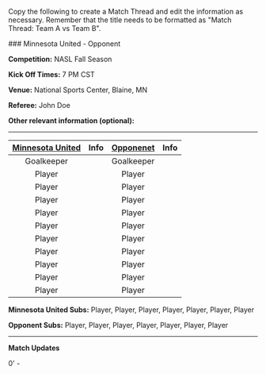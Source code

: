 Copy the following to create a Match Thread and edit the information as necessary.
Remember that the title needs to be formatted as "Match Thread: Team A vs Team B".



###[](/MIN) Minnesota United - Opponent [](/FREEAGENT)

**Competition:** [](/NASL) NASL Fall Season

**Kick Off Times:** 7 PM CST
 
**Venue:** National Sports Center, Blaine, MN
 
**Referee:** John Doe
  
**Other relevant information (optional):**

---
 
[](/MIN) [Minnesota United](#bar-12-skyblue) [](/MIN) | Info | [](/FREEAGENT) [Opponenet](#bar-12-white) [](/FREEAGENT) | Info
:------:|:------:|:------:|:-----:
Goalkeeper| |Goalkeeper| 
Player| |Player|  
Player| |Player| 
Player| |Player| 
Player| |Player| 
Player| |Player| 
Player| |Player| 
Player| |Player| 
Player| |Player| 
Player| |Player| 
Player| |Player| 
 
[](/MIN) **Minnesota United Subs:** Player, Player, Player, Player, Player, Player, Player

[](/FREEAGENT) **Opponent Subs:** Player, Player, Player, Player, Player, Player, Player

---
 
**Match Updates**

0' - [](/whistle)
